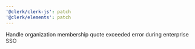 ```yaml
---
'@clerk/clerk-js': patch
'@clerk/elements': patch
---
```


Handle organization membership quote exceeded error during enterprise SSO

